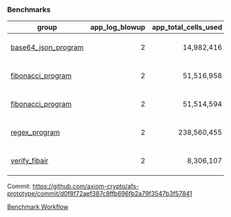 ### Benchmarks
| group | app_log_blowup | app_total_cells_used | app_total_cycles | app_total_proof_time_ms | leaf_log_blowup | leaf_total_cells_used | leaf_total_cycles | leaf_total_proof_time_ms | instance | alloc |
|---|---|---|---|---|---|---|---|---|---|---|
| [ base64_json_program ](https://github.com/axiom-crypto/afs-prototype/blob/gh-pages/benchmarks-pr/850/individual/base64_json-2-2-64cpu-linux-arm64-mimalloc.md) | <div style='text-align: right'> 2 </div>  | <div style='text-align: right'> 14,982,416 </div>  | <div style='text-align: right'> 217,310 </div>  | <span style='color: green'>(-1.0 [-0.0%])</span><div style='text-align: right'> 2,541.0 </div>  | <div style='text-align: right'> 2 </div>  | <span style='color: green'>(-32,980 [-0.0%])</span><div style='text-align: right'> 293,121,424 </div>  | <span style='color: green'>(-2,922 [-0.0%])</span><div style='text-align: right'> 6,744,989 </div>  | <span style='color: red'>(+47.0 [+0.1%])</span><div style='text-align: right'> 35,459.0 </div>  | 64cpu-linux-arm64 | mimalloc |
| [ fibonacci_program ](https://github.com/axiom-crypto/afs-prototype/blob/gh-pages/benchmarks-pr/850/individual/fibonacci-2-2-64cpu-linux-arm64-mimalloc.md) | <div style='text-align: right'> 2 </div>  | <div style='text-align: right'> 51,516,958 </div>  | <div style='text-align: right'> 1,500,219 </div>  | <span style='color: red'>(+38.0 [+0.6%])</span><div style='text-align: right'> 6,491.0 </div>  | <div style='text-align: right'> 2 </div>  | <span style='color: red'>(+15,260 [+0.0%])</span><div style='text-align: right'> 143,324,106 </div>  | <span style='color: red'>(+1,181 [+0.0%])</span><div style='text-align: right'> 3,503,379 </div>  | <span style='color: red'>(+215.0 [+1.2%])</span><div style='text-align: right'> 17,832.0 </div>  | 64cpu-linux-arm64 | mimalloc |
| [ fibonacci_program ](https://github.com/axiom-crypto/afs-prototype/blob/gh-pages/benchmarks-pr/850/individual/fibonacci-2-2-64cpu-linux-x64-jemalloc.md) | <div style='text-align: right'> 2 </div>  | <div style='text-align: right'> 51,514,594 </div>  | <div style='text-align: right'> 1,500,219 </div>  | <span style='color: red'>(+614.0 [+9.1%])</span><div style='text-align: right'> 7,341.0 </div>  | <div style='text-align: right'> 2 </div>  | <span style='color: green'>(-33,320 [-0.0%])</span><div style='text-align: right'> 143,287,356 </div>  | <span style='color: green'>(-2,942 [-0.1%])</span><div style='text-align: right'> 3,500,257 </div>  | <span style='color: red'>(+841.0 [+4.4%])</span><div style='text-align: right'> 19,818.0 </div>  | 64cpu-linux-x64 | jemalloc |
| [ regex_program ](https://github.com/axiom-crypto/afs-prototype/blob/gh-pages/benchmarks-pr/850/individual/regex-2-2-64cpu-linux-arm64-mimalloc.md) | <div style='text-align: right'> 2 </div>  | <div style='text-align: right'> 238,560,455 </div>  | <div style='text-align: right'> 4,181,220 </div>  | <span style='color: red'>(+43.0 [+0.2%])</span><div style='text-align: right'> 27,157.0 </div>  | <div style='text-align: right'> 2 </div>  | <div style='text-align: right'> 314,413,207 </div>  | <div style='text-align: right'> 7,303,321 </div>  | <span style='color: green'>(-773.0 [-2.1%])</span><div style='text-align: right'> 36,297.0 </div>  | 64cpu-linux-arm64 | mimalloc |
| [ verify_fibair ](https://github.com/axiom-crypto/afs-prototype/blob/gh-pages/benchmarks-pr/850/individual/verify_fibair-2-2-64cpu-linux-arm64-mimalloc.md) | <div style='text-align: right'> 2 </div>  | <div style='text-align: right'> 8,306,107 </div>  | <div style='text-align: right'> 199,142 </div>  | <span style='color: green'>(-8.0 [-0.5%])</span><div style='text-align: right'> 1,476.0 </div>  | <div style='text-align: right'> - </div>  | <div style='text-align: right'> - </div>  | <div style='text-align: right'> - </div>  | <div style='text-align: right'> - </div>  | 64cpu-linux-arm64 | mimalloc |


Commit: https://github.com/axiom-crypto/afs-prototype/commit/d0f8f72aef387c8ffb696fb2a79f3547b3f57841

[Benchmark Workflow](https://github.com/axiom-crypto/afs-prototype/actions/runs/11959634967)
